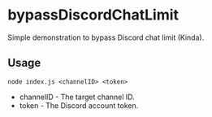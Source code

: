 # bypassDiscordChatLimit
Simple demonstration to bypass Discord chat limit (Kinda).

## Usage
```
node index.js <channelID> <token>
```

- channelID - The target channel ID.
- token - The Discord account token.